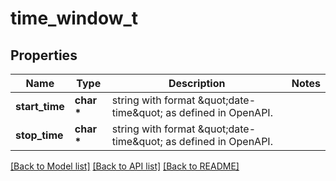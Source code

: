 # time_window_t

## Properties
Name | Type | Description | Notes
------------ | ------------- | ------------- | -------------
**start_time** | **char \*** | string with format \&quot;date-time\&quot; as defined in OpenAPI. | 
**stop_time** | **char \*** | string with format \&quot;date-time\&quot; as defined in OpenAPI. | 

[[Back to Model list]](../README.md#documentation-for-models) [[Back to API list]](../README.md#documentation-for-api-endpoints) [[Back to README]](../README.md)


